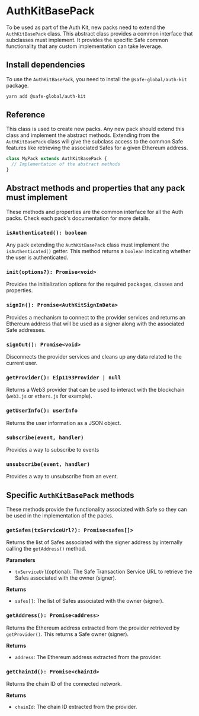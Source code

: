 # AuthKitBasePack

To be used as part of the Auth Kit, new packs need to extend the `AuthKitBasePack` class. This abstract class provides a common interface that subclasses must implement. It provides the specific Safe common functionality that any custom implementation can take leverage.

## Install dependencies

To use the `AuthKitBasePack`, you need to install the `@safe-global/auth-kit` package.

```bash
yarn add @safe-global/auth-kit
```

## Reference

This class is used to create new packs. Any new pack should extend this class and implement the abstract methods. Extending from the `AuthKitBasePack` class will give the subclass access to the common Safe features like retrieving the associated Safes for a given Ethereum address.

```typescript
class MyPack extends AuthKitBasePack {
  // Implementation of the abstract methods
}
```

## Abstract methods and properties that any pack must implement

These methods and properties are the common interface for all the Auth packs. Check each pack's documentation for more details.

### `isAuthenticated(): boolean`

Any pack extending the `AuthKitBasePack` class must implement the `isAuthenticated()` getter. This method returns a `boolean` indicating whether the user is authenticated.

### `init(options?): Promise<void>`

Provides the initialization options for the required packages, classes and properties.

### `signIn(): Promise<AuthKitSignInData>`

Provides a mechanism to connect to the provider services and returns an Ethereum address that will be used as a signer along with the associated Safe addresses.

### `signOut(): Promise<void>`

Disconnects the provider services and cleans up any data related to the current user.

### `getProvider(): Eip1193Provider | null`

Returns a Web3 provider that can be used to interact with the blockchain (`web3.js` or `ethers.js` for example).

### `getUserInfo(): userInfo`

Returns the user information as a JSON object.

### `subscribe(event, handler)`

Provides a way to subscribe to events

### `unsubscribe(event, handler)`

Provides a way to unsubscribe from an event.

## Specific `AuthKitBasePack` methods

These methods provide the functionality associated with Safe so they can be used in the implementation of the packs.

### `getSafes(txServiceUrl?): Promise<safes[]>`

Returns the list of Safes associated with the signer address by internally calling the `getAddress()` method.

**Parameters**

- `txServiceUrl`(optional): The Safe Transaction Service URL to retrieve the Safes associated with the owner (signer).

**Returns**

- `safes[]`: The list of Safes associated with the owner (signer).

### `getAddress(): Promise<address>`

Returns the Ethereum address extracted from the provider retrieved by `getProvider()`. This returns a Safe owner (signer).

**Returns**

- `address`: The Ethereum address extracted from the provider.

### `getChainId(): Promise<chainId>`

Returns the chain ID of the connected network.

**Returns**

- `chainId`: The chain ID extracted from the provider.
